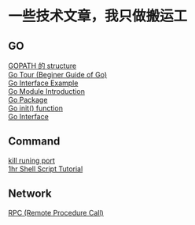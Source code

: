 # 一些技术文章，我只做搬运工

## GO
[GOPATH 的 structure](https://hosword.github.io/2015/10/28/GO%E9%A1%B9%E7%9B%AE%E7%9B%AE%E5%BD%95%E4%B8%8Bbin%E3%80%81pkg%E3%80%81src%E4%BB%8E%E4%BD%95%E8%80%8C%E6%9D%A5/) <br />
[Go Tour (Beginer Guide of Go)](https://tour.golang.org/welcome/1) <br />
[Go Interface Example](https://gobyexample.com/interfaces) <br />
[Go Module Introduction](https://blog.golang.org/using-go-modules) <br />
[Go Package](https://www.callicoder.com/golang-packages/) <br />
[Go init() function](https://tutorialedge.net/golang/the-go-init-function/) <br />
[Go Interface](https://gobyexample.com/interfaces) <br />

## Command
[kill runing port](https://superuser.com/questions/1411293/how-to-kill-a-localhost8080) <br />
[1hr Shell Script Tutorial](http://www.newthinktank.com/2016/06/shell-scripting-tutorial/) <br />

## Network
[RPC (Remote Procedure Call)](https://searchapparchitecture.techtarget.com/definition/Remote-Procedure-Call-RPC) <br />
